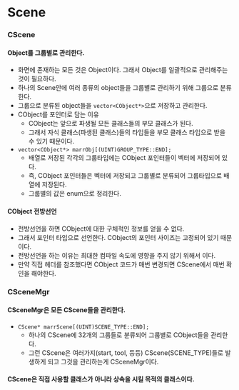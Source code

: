 # Scene

### CScene
#### Object를 그룹별로 관리한다.
- 화면에 존재하는 모든 것은 Object이다. 그래서 Object를 일괄적으로 관리해주는 것이 필요하다.
- 하나의 Scene안에 여러 종류의 object들을 그룹별로 관리하기 위해 그룹으로 분류한다.
- 그룹으로 분류된 object들을 `vector<CObject*>`으로 저장하고 관리한다.
- CObject를 포인터로 담는 이유
  - CObject는 앞으로 파생될 모든 클래스들의 부모 클래스가 된다.
  - 그래서 자식 클래스(파생된 클래스)들의 타입들을 부모 클래스 타입으로 받을 수 있기 때문이다.
- `vector<CObject*> marrObj[(UINT)GROUP_TYPE::END];`
  - 배열로 저장된 각각의 그룹타입에는 CObject 포인터들이 벡터에 저장되어 있다.
  - 즉, CObject 포인터들은 벡터에 저장되고 그룹별로 분류되어 그룹타입으로 배열에 저장된다.
  - 그룹별의 값은 enum으로 정리한다.

#### CObject 전방선언
- 전방선언을 하면 CObject에 대한 구체적인 정보를 얻을 수 없다.
- 그래서 포인터 타입으로 선언한다. CObject의 포인터 사이즈는 고정되어 있기 때문이다.
- 전방선언을 하는 이유는 최대한 컴파일 속도에 영향을 주지 않기 위해서 이다.
- 만약 직접 헤더를 참조했다면 CObject 코드가 매번 변경되면 CScene에서 매번 확인을 해야한다.


### CSceneMgr
#### CSceneMgr은 모든 CScene들을 관리한다.
- `CScene* marrScene[(UINT)SCENE_TYPE::END];`
  - 하나의 CScene에 32개의 그룹들로 분류되어 그룹별로 CObject들을 관리한다.
  - 그런 CScene은 여러가지(start, tool, 등등) CScene(SCENE_TYPE)들로 발생하게 되고 그것을 관리하는게 CSceneMgr이다.

#### CScene은 직접 사용할 클래스가 아니라 상속을 시킬 목적의 클래스이다.
